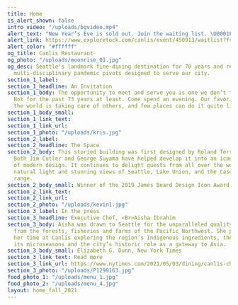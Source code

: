 ```yaml
---
title: Home
is_alert_shown: false
intro_video: "/uploads/bgvideo.mp4"
alert_text: "New Year’s Eve is sold out. Join the waiting list. \U0001F3F4‍☠️"
alert_link: https://www.exploretock.com/canlis/event/450913/waitlist?fromPage=event_detail&size=1
alert_color: "#ffffff"
og_title: Canlis Restaurant
og_photo: "/uploads/moonrise_01.jpg"
og_desc: Seattle's landmark fine-dining destination for 70 years and recent home to
  multi-disciplinary pandemic pivots designed to serve our city.
section_1_label: 
section_1_headline: An Invitation
section_1_body: The opportunity to meet and serve you is one we don’t take lightly.
  Not for the past 73 years at least. Come spend an evening. Our favorite thing in
  the world is taking care of others, and few places can do it quite like we can.
section_1_body_small: 
section_1_link_text: 
section_1_link_url: 
section_1_photo: "/uploads/kris.jpg"
section_2_label: 
section_2_headline: The Space
section_2_body: This storied building was first designed by Roland Terry in 1950.
  Both Jim Cutler and George Suyama have helped develop it into an iconic expression
  of modern design. It continues to delight guests from all over the world with its
  natural light and stunning views of Seattle, Lake Union, and the Cascade mountain
  range.
section_2_body_small: Winner of the 2019 James Beard Design Icon Award
section_2_link_text: 
section_2_link_url: 
section_2_photo: "/uploads/kevin1.jpg"
section_3_label: In the press
section_3_headline: Executive Chef, <Br>Aisha Ibrahim
section_3_body: Aisha was drawn to Seattle for the unparalleled quality of ingredients
  from the forests, fisheries and farms of the Pacific Northwest. She plans to spend
  her time at Canlis exploring the region’s Indigenous ingredients, the nuances of
  its microseasons and the city’s historic role as a gateway to Asia.
section_3_body_small: Elizabeth G. Dunn, New York Times
section_3_link_text: Read more
section_3_link_url: https://www.nytimes.com/2021/05/03/dining/canlis-chef-aisha-ibrahim.html
section_3_photo: "/uploads/P1299163.jpg"
food_photo_1: "/uploads/menu_1.jpg"
food_photo_2: "/uploads/menu_4.jpg"
layout: home_fall_2021
---
```



